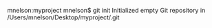 mnelson:myproject mnelson$ git init
Initialized empty Git repository in /Users/mnelson/Desktop/myproject/.git

